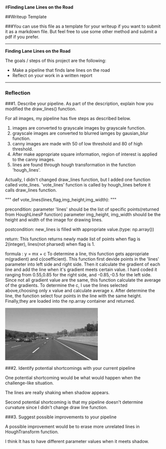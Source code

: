 #**Finding Lane Lines on the Road** 

##Writeup Template

###You can use this file as a template for your writeup if you want to submit it as a markdown file. But feel free to use some other method and submit a pdf if you prefer.

---

**Finding Lane Lines on the Road**

The goals / steps of this project are the following:
* Make a pipeline that finds lane lines on the road
* Reflect on your work in a written report


[//]: # (Image References)

[image1]: ./examples/grayscale.jpg "Grayscale"

---

### Reflection

###1. Describe your pipeline. As part of the description, explain how you modified the draw_lines() function.

For all images, my pipeline has five steps as described below. 
1. images are converted to grayscale images by grayscale function.
2. grayscale images are converted to blurred iamges by gausian_blur function.
3. canny images are made with 50 of low threshold and 80 of high threshold.
4. After make appropriate square information, region of interest is applied to the canny images.
5. lines are found through hough transformation in the function 'hough_lines'.

Actually, I didn't changed draw_lines function, but I added one function called vote_lines.
'vote_lines' function is called by hough_lines before it calls draw_lines function.

"""
def vote_lines(lines,flag,img_height,img_width):
"""

precondition:
parameter 'lines' should be the list of specific points(returned from HoughLinesP function)
parameter img_height, img_width should be the height and width of the image for drawing lines.

postcondition:
new_lines is filled with appropriate value.(type: np.array())

return:
This function returns newly made list of points when flag is 2(integer), lines(not pharsed) when flag is 1.

formula : y = mx + c
To determine a line, this function gets appropriate m(gradient) and c(coefficient).
This function first devide points in the 'lines' parameter into left side and right side.
Then it calculate the gradient of each line and add the line when it's gradient meets certain value.
I hard coded it ranging from 0.55,0.85 for the right side, and -0.85,-0.5 for the left side.
Since not all gradient value are the same, this function calculate the average of the gradients.
To determine the c, I use the lines selected above,choosing only x value and calculate average x.
After determine the line, the function select four points in the line with the same height.
Finally,they are loaded into the np.array container and returned. 


![alt text][image1]


###2. Identify potential shortcomings with your current pipeline

One potential shortcoming would be what would happen when the challenge-like situation.

The lines are really shaking when shadow appears.

Second potential shortcoming is that my pipeline doesn't determine curvature since I didn't change draw line function.

###3. Suggest possible improvements to your pipeline

A possible improvement would be to erase more unrelated lines in HoughTransform function.

I think It has to have different parameter values when it meets shadow.

